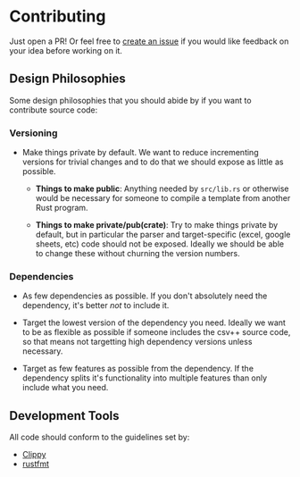 # Contributing

Just open a PR!  Or feel free to [create an issue](https://github.com/patrickomatic/csv-plus-plus/issues)
if you would like feedback on your idea before working on it.

## Design Philosophies

Some design philosophies that you should abide by if you want to contribute source code:

### Versioning

* Make things private by default.  We want to reduce incrementing versions for trivial changes 
and to do that we should expose as little as possible.

  - **Things to make public**: Anything needed by `src/lib.rs` or otherwise would be necessary
  for someone to compile a template from another Rust program.

  - **Things to make private/pub(crate)**: Try to make things private by default, but in 
  particular the parser and target-specific (excel, google sheets, etc) code should not be 
  exposed.  Ideally we should be able to change these without churning the version numbers.
    
### Dependencies

* As few dependencies as possible.  If you don't absolutely need the dependency, it's better
*not* to include it.

* Target the lowest version of the dependency you need.  Ideally we want to be as flexible as
possible if someone includes the csv++ source code, so that means not targetting high 
dependency versions unless necessary.

* Target as few features as possible from the dependency.  If the dependency splits it's 
functionality into multiple features than only include what you need.

## Development Tools

All code should conform to the guidelines set by:

* [Clippy](https://github.com/rust-lang/rust-clippy)
* [rustfmt](https://github.com/rust-lang/rustfmt)
